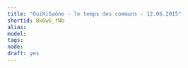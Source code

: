 ```yaml
---
title: "OuiKiSaône - le temps des communs - 12.06.2015"
shortid: Bk6w6_fNb
alias:
model:
tags:
node:
draft: yes
---
```

